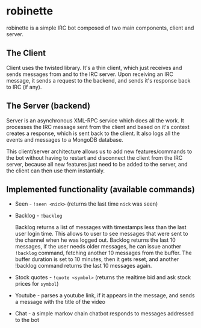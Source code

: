 robinette
=========

robinette is a simple IRC bot composed of two main components, client and server.

The Client
----------

Client uses the twisted library. It's a thin client, which just receives and sends messages from and to the IRC server.
Upon receiving an IRC message, it sends a request to the backend, and sends it's response back to IRC (if any).

The Server (backend)
--------------------

Server is an asynchronous XML-RPC service which does all the work. It processes the IRC message sent from the client
and based on it's context creates a response, which is sent back to the client. It also logs all the events and messages
to a MongoDB database.

This client/server architecture allows us to add new features/commands to the bot without having to restart and disconnect
the client from the IRC server, because all new features just need to be added to the server, and the client can then
use them instantialy.

Implemented functionality (available commands)
----------------------------------------------

* Seen - `!seen <nick>` (returns the last time `nick` was seen)
* Backlog - `!backlog`

  Backlog returns a list of messages with timestamps less than the last user login time. This allows to user to see
  messages that were sent to the channel when he was logged out. Backlog returns the last 10 messages, if the user 
  needs older messages, he can issue another `!backlog` command, fetching another 10 messages from the buffer. The buffer
  duration is set to 10 minutes, then it gets reset, and another !backlog command returns the last 10 messages again.

* Stock quotes - `!quote <symbol>` (returns the realtime bid and ask stock prices for `symbol`)
* Youtube - parses a youtube link, if it appears in the message, and sends a message with the title of the video
* Chat - a simple markov chain chatbot responds to messages addressed to the bot
